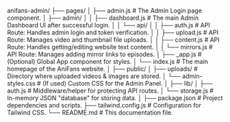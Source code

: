 anifans-admin/
├── pages/
│   ├── admin.js                  # The Admin Login page component.
│   ├── admin/
│   │   ├── dashboard.js         # The main Admin Dashboard UI after successful login.
│   │   └── api/
│   │       ├── auth.js          # API Route: Handles admin login and token verification.
│   │       ├── upload.js        # API Route: Manages video and thumbnail file uploads.
│   │       ├── content.js       # API Route: Handles getting/editing website text content.
│   │       └── mirrors.js       # API Route: Manages adding mirror links to episodes.
│   ├── _app.js                   # (Optional) Global App component for styles.
│   └── index.js                  # The main homepage of the AniFans website.
│
├── public/
│   ├── uploads/                  # Directory where uploaded videos & images are stored.
│   └── admin-styles.css          # (If used) Custom CSS for the Admin Panel.
│
├── lib/
│   ├── auth.js                   # Middleware/helper for protecting API routes.
│   └── storage.js                # In-memory JSON "database" for storing data.
│
├── package.json                  # Project dependencies and scripts.
├── tailwind.config.js            # Configuration for Tailwind CSS.
└── README.md                     # This documentation file.
